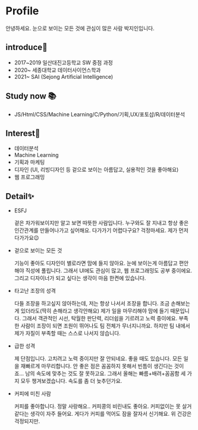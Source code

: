 # Profile
안녕하세요. 눈으로 보이는 모든 것에 관심이 많은 사람 박지인입니다. 

## introduce🌱

- 2017~2019 일산대진고등학교 SW 중점 과정
- 2020~ 세종대학교 데이터사이언스학과 
- 2021~ SAI (Sejong Artificial Intelligence) 

## Study now 📚

- JS/Html/CSS/Machine Learning/C/Python/기획,UX/포토샵/R/데이터분석


## Interest👀

- 데이터분석
- Machine Learning
- 기획과 마케팅
- 디자인 (UI, 리빙디자인 등 겉으로 보이는 아름답고, 실용적인 것을 좋아해요)
- 웹 프로그래밍

## Detail✨

- ESFJ

  겉은 차가워보이지만 알고 보면 따뜻한 사람입니다. 누구와도 잘 지내고 항상 좋은 인간관계를 만들어나가고 싶어해요. 다가가기 어렵다구요? 걱정마세요. 제가 먼저 다가가요😉

- 겉으로 보이는 모든 것

  기능이 좋아도 디자인이 별로라면 맘에 들지 않아요. 눈에 보이는게 아름답고 편안해야 직성에 풀립니다. 그래서 UI에도 관심이 많고, 웹 프로그래밍도 공부 중이에요. 그리고 디자이너가 되고 싶다는 생각이 마음 한켠에 있습니다. 

- 타고난 조장의 성격

  다들 조장을 하고싶지 않아하는데, 저는 항상 나서서 조장을 합니다. 조금 손해보는게 있더라도(딱히 손해라고 생각안해요) 제가 일을 마무리해야 맘에 들기 때문입니다. 그래서 객관적인 시선, 탁월한 판단력, 리더쉽을 기르려고 노력 중이에요. 부족한 사람이 조장이 되면 조원이 뛰어나도 팀 전체가 무너지니까요. 하지만 팀 내에서 제가 자질이 부족할 때는 스스로 나서지 않습니다. 

- 급한 성격

  제 단점입니다. 고치려고 노력 중이지만 잘 안되네요. 좋을 때도 있습니다. 모든 일을 재빠르게 마무리합니다. 안 좋은 점은 꼼꼼하지 못해서 빈틈이 생긴다는 것이죠... 남의 속도에 맞추는 것도 잘 못하고요. 그래서 올해는 빠름+배려+꼼꼼함 세 가지 모두 챙겨보겠습니다. 속도를 좀 더 늦추던가요.

- 커피에 미친 사람

  커피를 좋아합니다. 정말 사랑해요.. 커피콩의 비린내도 좋아요. 커피없이는 못 살거 같다는 생각이 자주 들어요. 게다가 커피를 먹어도 잠을 잘자서 신기해요. 위 건강은 걱정되지만.
